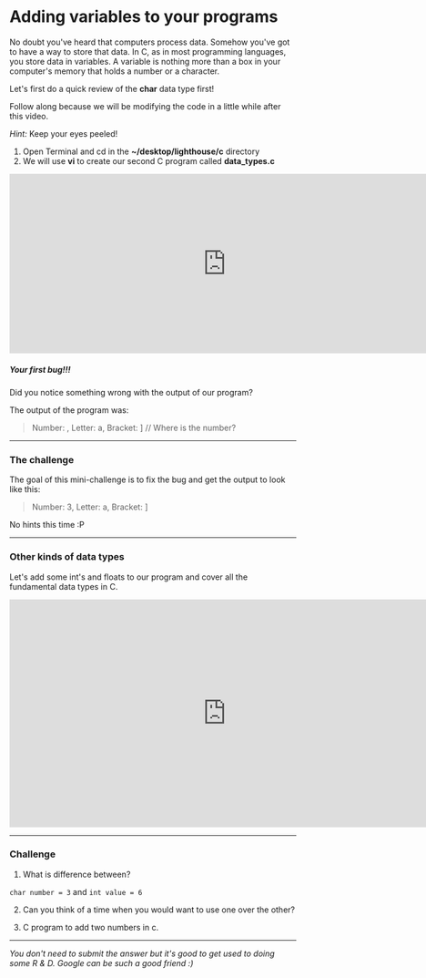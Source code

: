 # Adding variables to your programs

No doubt you've heard that computers process data. Somehow you've got to have a way to store that data. In C, as in most programming languages, you store data in variables. A variable is nothing more than a box in your computer's memory that holds a number or a character.

Let's first do a quick review of the **char** data type first!

Follow along because we will be modifying the code in a little while after this video.

*Hint:* Keep your eyes peeled!

1. Open Terminal and cd in the **~/desktop/lighthouse/c** directory
2. We will use **vi** to create our second C program called **data_types.c**


<iframe width="760" height="315" src="https://www.youtube.com/embed/bR03nSQ98-Q" frameborder="0" allowfullscreen></iframe>

##### Your first bug!!!
Did you notice something wrong with the output of our program?

The output of the program was:

> Number: , Letter: a, Bracket: ] // Where is the number?

---

### The challenge
The goal of this mini-challenge is to fix the bug and get the output to look like this:

> Number: 3, Letter: a, Bracket: ]

No hints this time :P

---

### Other kinds of data types

Let's add some int's and floats to our program and cover all the fundamental data types in C.

<iframe width="760" height="400" src="https://www.youtube.com/embed/7tYZqaYeS2U" frameborder="0" allowfullscreen></iframe>

---
### Challenge

1. What is difference between?

`char number = 3` and `int value = 6`

2. Can you think of a time when you would want to use one over the other?

3. C program to add two numbers in c.

---
*You don't need to submit the answer but it's good to get used to doing some R & D. Google can be such a good friend :)*
